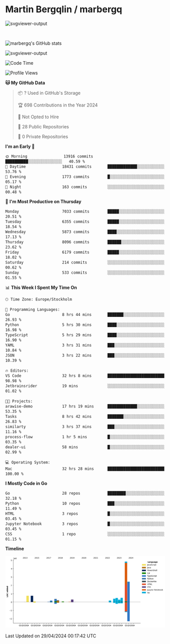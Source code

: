 # Martin Bergqlin / marbergq

![svgviewer-output](https://user-images.githubusercontent.com/2405410/206014777-22d41ecb-c24f-421d-b7d9-bba2cb5bb0de.svg)

<br>

<!--- [![Martin's Week](https://github-readme-stats.vercel.app/api/wakatime?username=marbergq&theme=dark)](https://github.com/anuraghazra/github-readme-stats) -->

![marbergq's GitHub stats](https://github-readme-stats.vercel.app/api?username=marbergq&count_private=true&show_icons=true)

![svgviewer-output](https://wakatime.com/badge/user/3f0a2069-6683-4e19-9a4a-7d21ea815067.svg)

<!--START_SECTION:waka-->
![Code Time](http://img.shields.io/badge/Code%20Time-3%2C999%20hrs%2029%20mins-blue)

![Profile Views](http://img.shields.io/badge/Profile%20Views-0-blue)

**🐱 My GitHub Data** 

> 📦 ? Used in GitHub's Storage 
 > 
> 🏆 698 Contributions in the Year 2024
 > 
> 🚫 Not Opted to Hire
 > 
> 📜 28 Public Repositories 
 > 
> 🔑 0 Private Repositories 
 > 
**I'm an Early 🐤** 

```text
🌞 Morning                13916 commits       ██████████░░░░░░░░░░░░░░░   40.59 % 
🌆 Daytime                18431 commits       █████████████░░░░░░░░░░░░   53.76 % 
🌃 Evening                1773 commits        █░░░░░░░░░░░░░░░░░░░░░░░░   05.17 % 
🌙 Night                  163 commits         ░░░░░░░░░░░░░░░░░░░░░░░░░   00.48 % 
```
📅 **I'm Most Productive on Thursday** 

```text
Monday                   7033 commits        █████░░░░░░░░░░░░░░░░░░░░   20.51 % 
Tuesday                  6355 commits        █████░░░░░░░░░░░░░░░░░░░░   18.54 % 
Wednesday                5873 commits        ████░░░░░░░░░░░░░░░░░░░░░   17.13 % 
Thursday                 8096 commits        ██████░░░░░░░░░░░░░░░░░░░   23.62 % 
Friday                   6179 commits        █████░░░░░░░░░░░░░░░░░░░░   18.02 % 
Saturday                 214 commits         ░░░░░░░░░░░░░░░░░░░░░░░░░   00.62 % 
Sunday                   533 commits         ░░░░░░░░░░░░░░░░░░░░░░░░░   01.55 % 
```


📊 **This Week I Spent My Time On** 

```text
🕑︎ Time Zone: Europe/Stockholm

💬 Programming Languages: 
Go                       8 hrs 44 mins       ███████░░░░░░░░░░░░░░░░░░   26.93 % 
Python                   5 hrs 30 mins       ████░░░░░░░░░░░░░░░░░░░░░   16.98 % 
TypeScript               5 hrs 29 mins       ████░░░░░░░░░░░░░░░░░░░░░   16.90 % 
YAML                     3 hrs 31 mins       ███░░░░░░░░░░░░░░░░░░░░░░   10.84 % 
JSON                     3 hrs 22 mins       ███░░░░░░░░░░░░░░░░░░░░░░   10.39 % 

🔥 Editors: 
VS Code                  32 hrs 8 mins       █████████████████████████   98.98 % 
Jetbrainsrider           19 mins             ░░░░░░░░░░░░░░░░░░░░░░░░░   01.02 % 

🐱‍💻 Projects: 
arawise-demo             17 hrs 19 mins      █████████████░░░░░░░░░░░░   53.35 % 
Tasks                    8 hrs 42 mins       ███████░░░░░░░░░░░░░░░░░░   26.83 % 
similarty                3 hrs 37 mins       ███░░░░░░░░░░░░░░░░░░░░░░   11.16 % 
process-flow             1 hr 5 mins         █░░░░░░░░░░░░░░░░░░░░░░░░   03.35 % 
dealer-ui                58 mins             █░░░░░░░░░░░░░░░░░░░░░░░░   02.99 % 

💻 Operating System: 
Mac                      32 hrs 28 mins      █████████████████████████   100.00 % 
```

**I Mostly Code in Go** 

```text
Go                       28 repos            ████████░░░░░░░░░░░░░░░░░   32.18 % 
Python                   10 repos            ███░░░░░░░░░░░░░░░░░░░░░░   11.49 % 
HTML                     3 repos             █░░░░░░░░░░░░░░░░░░░░░░░░   03.45 % 
Jupyter Notebook         3 repos             █░░░░░░░░░░░░░░░░░░░░░░░░   03.45 % 
CSS                      1 repo              ░░░░░░░░░░░░░░░░░░░░░░░░░   01.15 % 
```



**Timeline**

![Lines of Code chart](https://raw.githubusercontent.com/marbergq/marbergq/main/assets/bar_graph.png)


 Last Updated on 29/04/2024 00:17:42 UTC
<!--END_SECTION:waka-->
